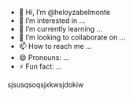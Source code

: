 - 👋 Hi, I’m @heloyzabelmonte
- 👀 I’m interested in ...
- 🌱 I’m currently learning ...
- 💞️ I’m looking to collaborate on ...
- 📫 How to reach me ...
- 😄 Pronouns: ...
- ⚡ Fun fact: ...

<!---
heloyzabelmonte/heloyzabelmonte is a ✨ special ✨ repository because its `README.md` (this file) appears on your GitHub profile.
You can click the Preview link to take a look at your changes.
--->
sjsusqsoqsjxkwsjdokiw
